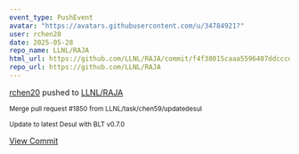 ```yaml
---
event_type: PushEvent
avatar: "https://avatars.githubusercontent.com/u/34784921?"
user: rchen20
date: 2025-05-28
repo_name: LLNL/RAJA
html_url: https://github.com/LLNL/RAJA/commit/f4f38015caaa5596407ddcccd2257b5c861db817
repo_url: https://github.com/LLNL/RAJA
---
```


<a href='https://github.com/rchen20' target='_blank'>rchen20</a> pushed to <a href='https://github.com/LLNL/RAJA' target='_blank'>LLNL/RAJA</a>

<small>Merge pull request #1850 from LLNL/task/chen59/updatedesul

Update to latest Desul with BLT v0.7.0</small>

<a href='https://github.com/LLNL/RAJA/commit/f4f38015caaa5596407ddcccd2257b5c861db817' target='_blank'>View Commit</a>